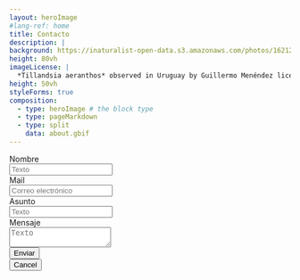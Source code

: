 ```yaml
---
layout: heroImage
#lang-ref: home
title: Contacto
description: |
background: https://inaturalist-open-data.s3.amazonaws.com/photos/162124693/original.jpg
height: 80vh
imageLicense: |
  *Tillandsia aeranthos* observed in Uruguay by Guillermo Menéndez licensed under [CC BY-NC](http://creativecommons.org/licenses/by-nc/4.0/) via [iNaturalist](https://www.gbif.org/occurrence/3772595479)
height: 50vh
styleForms: true
composition:
  - type: heroImage # the block type
  - type: pageMarkdown
  - type: split
    data: about.gbif
---
```



<div class="field">
  <label class="label">Nombre</label>
  <div class="control">
    <input class="input" type="text" placeholder="Texto">
  </div>
</div>

<div class="field">
  <label class="label">Mail</label>
  <div class="control has-icons-left has-icons-right">
    <input class="input" required type="email" placeholder="Correo electrónico">
    <span class="icon is-small is-left">
      <i class="fas fa-envelope"></i>
    </span>
    <span class="icon is-small is-right">
      <i class="fas fa-exclamation-triangle"></i>
    </span>
  </div>
</div>

<div class="field">
  <label class="label">Asunto</label>
  <div class="control">
    <input class="input" type="text" placeholder="Texto">
  </div>
</div>

<div class="field">
  <label class="label">Mensaje</label>
  <div class="control">
    <textarea class="textarea" placeholder="Texto"></textarea>
  </div>
</div>

<div class="field is-grouped">
  <div class="control">
    <button class="button is-link">Enviar</button>
  </div>
  <div class="control">
    <button class="button is-link is-light">Cancel</button>
  </div>
</div>
